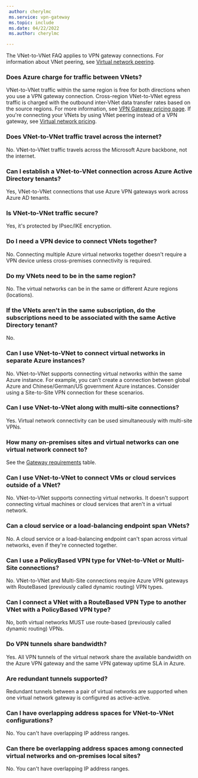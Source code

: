 ```yaml
---
 author: cherylmc
 ms.service: vpn-gateway
 ms.topic: include
 ms.date: 04/22/2022
 ms.author: cherylmc

---
```

The VNet-to-VNet FAQ applies to VPN gateway connections. For information about VNet peering, see [Virtual network peering](../articles/virtual-network/virtual-network-peering-overview.md).

### Does Azure charge for traffic between VNets?

VNet-to-VNet traffic within the same region is free for both directions when you use a VPN gateway connection. Cross-region VNet-to-VNet egress traffic is charged with the outbound inter-VNet data transfer rates based on the source regions. For more information, see [VPN Gateway pricing page](https://azure.microsoft.com/pricing/details/vpn-gateway/). If you're connecting your VNets by using VNet peering instead of a VPN gateway, see [Virtual network pricing](https://azure.microsoft.com/pricing/details/virtual-network/).

### Does VNet-to-VNet traffic travel across the internet?

No. VNet-to-VNet traffic travels across the Microsoft Azure backbone, not the internet.

### Can I establish a VNet-to-VNet connection across Azure Active Directory tenants?

Yes, VNet-to-VNet connections that use Azure VPN gateways work across Azure AD tenants.

### Is VNet-to-VNet traffic secure?

Yes, it's protected by IPsec/IKE encryption.

### Do I need a VPN device to connect VNets together?

No. Connecting multiple Azure virtual networks together doesn't require a VPN device unless cross-premises connectivity is required.

### Do my VNets need to be in the same region?

No. The virtual networks can be in the same or different Azure regions (locations).

### If the VNets aren't in the same subscription, do the subscriptions need to be associated with the same Active Directory tenant?

No.

### Can I use VNet-to-VNet to connect virtual networks in separate Azure instances?

No. VNet-to-VNet supports connecting virtual networks within the same Azure instance. For example, you can’t create  a connection between global Azure and Chinese/German/US government Azure instances. Consider using a Site-to-Site VPN connection for these scenarios.

### Can I use VNet-to-VNet along with multi-site connections?

Yes. Virtual network connectivity can be used simultaneously with multi-site VPNs.

### How many on-premises sites and virtual networks can one virtual network connect to?

See the [Gateway requirements](../articles/vpn-gateway/vpn-gateway-about-vpn-gateway-settings.md#benchmark) table.

### Can I use VNet-to-VNet to connect VMs or cloud services outside of a VNet?

No. VNet-to-VNet supports connecting virtual networks. It doesn't support connecting virtual machines or cloud services that aren't in a virtual network.

### Can a cloud service or a load-balancing endpoint span VNets?

No. A cloud service or a load-balancing endpoint can't span across virtual networks, even if they're connected together.

### Can I use a PolicyBased VPN type for VNet-to-VNet or Multi-Site connections?

No. VNet-to-VNet and Multi-Site connections require Azure VPN gateways with RouteBased (previously called dynamic routing) VPN types.

### Can I connect a VNet with a RouteBased VPN Type to another VNet with a PolicyBased VPN type?

No, both virtual networks MUST use route-based (previously called dynamic routing) VPNs.

### Do VPN tunnels share bandwidth?

Yes. All VPN tunnels of the virtual network share the available bandwidth on the Azure VPN gateway and the same VPN gateway uptime SLA in Azure.

### Are redundant tunnels supported?

Redundant tunnels between a pair of virtual networks are supported when one virtual network gateway is configured as active-active.

### Can I have overlapping address spaces for VNet-to-VNet configurations?

No. You can't have overlapping IP address ranges.

### Can there be overlapping address spaces among connected virtual networks and on-premises local sites?

No. You can't have overlapping IP address ranges.